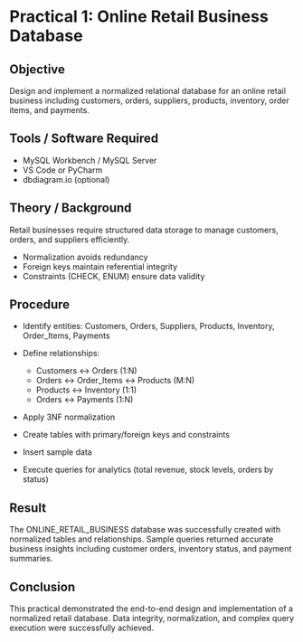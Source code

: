 # Practical 1: Online Retail Business Database

## Objective

Design and implement a normalized relational database for an online retail business including customers, orders, suppliers, products, inventory, order items, and payments.

## Tools / Software Required

- MySQL Workbench / MySQL Server  
- VS Code or PyCharm  
- dbdiagram.io (optional)  

## Theory / Background

Retail businesses require structured data storage to manage customers, orders, and suppliers efficiently.  

- Normalization avoids redundancy  
- Foreign keys maintain referential integrity  
- Constraints (CHECK, ENUM) ensure data validity  

## Procedure

- Identify entities: Customers, Orders, Suppliers, Products, Inventory, Order_Items, Payments  

- Define relationships:  
  - Customers ↔ Orders (1:N)  
  - Orders ↔ Order_Items ↔ Products (M:N)  
  - Products ↔ Inventory (1:1)  
  - Orders ↔ Payments (1:N)  

- Apply 3NF normalization  

- Create tables with primary/foreign keys and constraints  

- Insert sample data  

- Execute queries for analytics (total revenue, stock levels, orders by status)  

## Result

The ONLINE_RETAIL_BUSINESS database was successfully created with normalized tables and relationships. Sample queries returned accurate business insights including customer orders, inventory status, and payment summaries.

## Conclusion

This practical demonstrated the end-to-end design and implementation of a normalized retail database. Data integrity, normalization, and complex query execution were successfully achieved.
